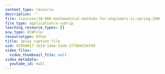 ```yaml
---
content_type: resource
description: ''
file: /courses/18-086-mathematical-methods-for-engineers-ii-spring-2006/929590171b191dae52eb1f79bb33efd9_HHwDX-3IPT0.srt
file_type: application/x-subrip
learning_resource_types: []
ocw_type: OCWFile
resourcetype: Other
title: 3play caption file
uid: 92959017-1b19-1dae-52eb-1f79bb33efd9
video_files:
  video_thumbnail_file: null
video_metadata:
  youtube_id: null
---
```


